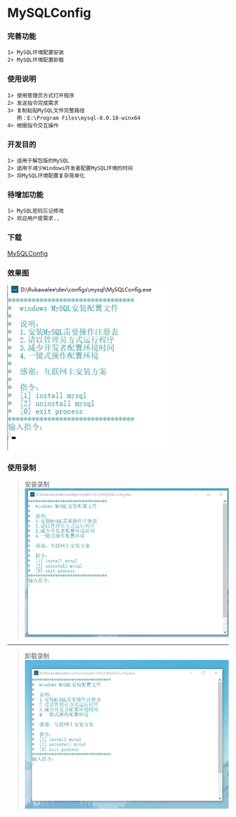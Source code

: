 # MySQLConfig
### 完善功能
    1> MySQL环境配置安装
    2> MySQL环境配置卸载
### 使用说明
    1> 使用管理员方式打开程序
    2> 发送指令完成需求
    3> 复制粘贴MySQL文件完整路径
       例：E:\Program Files\mysql-8.0.18-winx64
    4> 根据指令交互操作
### 开发目的
    1> 适用于解包版的MySQL
    2> 适用于减少Windows开发者配置MySQL环境的时间
    3> 将MySQL环境配置复杂简单化
### 待增加功能
    1> MySQL密码忘记修改
    2> 欢迎用户提需求..
### 下载
[MySQLConfig](release)
### 效果图
![主界面](picture/mysqlconfig.png)
### 使用录制
> 安装录制
![安装](picture/install.gif)
- - -
> 卸载录制
![卸载](picture/uninstall.gif)
